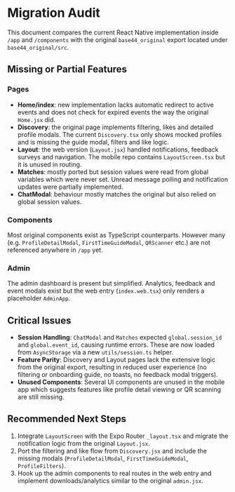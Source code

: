 # Migration Audit

This document compares the current React Native implementation inside `/app` and `/components` with the original `base44_original` export located under `base44_original/src`.

## Missing or Partial Features

### Pages
- **Home/index**: new implementation lacks automatic redirect to active events and does not check for expired events the way the original `Home.jsx` did.
- **Discovery**: the original page implements filtering, likes and detailed profile modals. The current `Discovery.tsx` only shows mocked profiles and is missing the guide modal, filters and like logic.
- **Layout**: the web version (`Layout.jsx`) handled notifications, feedback surveys and navigation. The mobile repo contains `LayoutScreen.tsx` but it is unused in routing.
- **Matches**: mostly ported but session values were read from global variables which were never set. Unread message polling and notification updates were partially implemented.
- **ChatModal**: behaviour mostly matches the original but also relied on global session values.

### Components
Most original components exist as TypeScript counterparts. However many (e.g. `ProfileDetailModal`, `FirstTimeGuideModal`, `QRScanner` etc.) are not referenced anywhere in `/app` yet.

### Admin
The admin dashboard is present but simplified. Analytics, feedback and event modals exist but the web entry (`index.web.tsx`) only renders a placeholder `AdminApp`.

## Critical Issues
- **Session Handling**: `ChatModal` and `Matches` expected `global.session_id` and `global.event_id`, causing runtime errors. These are now loaded from `AsyncStorage` via a new `utils/session.ts` helper.
- **Feature Parity**: Discovery and Layout pages lack the extensive logic from the original export, resulting in reduced user experience (no filtering or onboarding guide, no toasts, no feedback modal triggers).
- **Unused Components**: Several UI components are unused in the mobile app which suggests features like profile detail viewing or QR scanning are still missing.

## Recommended Next Steps
1. Integrate `LayoutScreen` with the Expo Router `_layout.tsx` and migrate the notification logic from the original `Layout.jsx`.
2. Port the filtering and like flow from `Discovery.jsx` and include the missing modals (`ProfileDetailModal`, `FirstTimeGuideModal`, `ProfileFilters`).
3. Hook up the admin components to real routes in the web entry and implement downloads/analytics similar to the original `admin.jsx`.

